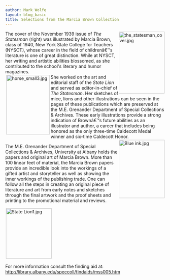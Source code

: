 ```yaml
---
author: Mark Wolfe
layout: blog_basic
title: Selections from the Marcia Brown Collection
---
```

<div class="entry-body">
<p><img align="right" alt="the_statesman_cover.jpg" height="194" hspace="2" src="{{ site.url }}/posts-img/the_statesman_cover.jpg" vspace="2" width="144"/></p>
<p>The cover of the November 1939 issue of <em>The Statesman</em> (right) was illustrated by Marcia Brown, class of 1940, New York State College for Teachers (NYSCT), whose career in the field of childrenâ€™s literature is one of great distinction.  While at NYSCT, her writing and artistic abilities blossomed, as she contributed to the school's literary and humor magazines. <br/>
<img align="left" alt="horse_small3.jpg" height="187" hspace="3" src="{{ site.url }}/posts-img/horse_small3.jpg" vspace="2" width="137">She worked on the art and editorial staff of the <em>State Lion</em> and served as editor-in-chief of <em>The Statesman</em>.  Her sketches of mice, lions and other illustrations can be seen in the pages of these publications which are preserved at the M.E. Grenander Department of Special Collections &amp; Archives. These early illustrations provide a strong indication of Brownâ€™s future abilities as an illustrator and author, a career that includes being honored as the only three-time Caldecott Medal winner and six-time Caldecott Honor. <br/>
<img align="right" alt="Blue ink.jpg" height="183" hspace="2" src="{{ site.url }}/posts-img/Blue%20ink.jpg" vspace="2" width="144"/></img></p>
<p>The M.E. Grenander Department of Special Collections &amp; Archives, University at Albany holds the papers and original art of Marcia Brown.   More than 100 linear feet of material, the Marcia Brown papers provide an incredible look into the workings of a gifted artist and storyteller as well as showing the inner workings of the publishing trade.  One can follow all the steps in creating an original piece of literature and art from early notes and sketches through the final artwork and the proof sheets and printing to the promotional material and reviews.  </p>
<p><img alt="State Lion1.jpg" height="158 align=" hspace="2" left"="" src="{{ site.url }}/posts-img/State%20Lion1.jpg" vspace="2" width="144"/></p>
<p>For more information consult the finding aid at: <br/>
<a href="https://archives.albany.edu/description/catalog/mss005">http://library.albany.edu/speccoll/findaids/mss005.htm</a></p>
<p><br/>
</p>
</div>